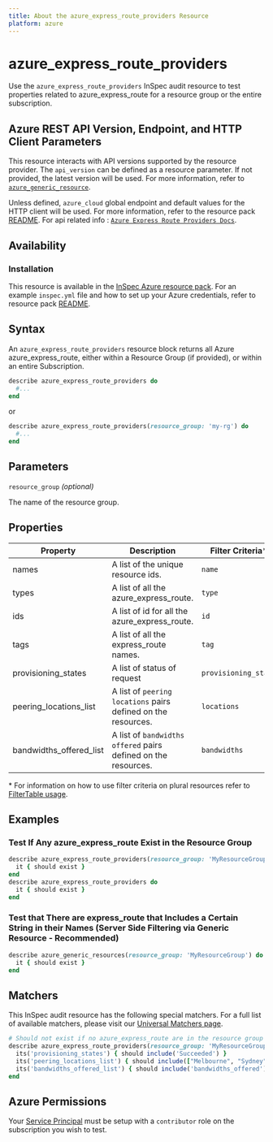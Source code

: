 ```yaml
---
title: About the azure_express_route_providers Resource
platform: azure
---
```


# azure_express_route_providers

Use the `azure_express_route_providers` InSpec audit resource to test properties related to azure_express_route for a resource group or the entire subscription.

## Azure REST API Version, Endpoint, and HTTP Client Parameters

This resource interacts with API versions supported by the resource provider.
The `api_version` can be defined as a resource parameter.
If not provided, the latest version will be used.
For more information, refer to [`azure_generic_resource`](azure_generic_resource.md).

Unless defined, `azure_cloud` global endpoint and default values for the HTTP client will be used.
For more information, refer to the resource pack [README](../../README.md).
For api related info : [`Azure Express Route Providers Docs`](https://docs.microsoft.com/en-us/rest/api/expressroute/express-route-service-providers/list).

## Availability

### Installation

This resource is available in the [InSpec Azure resource pack](https://github.com/inspec/inspec-azure). 
For an example `inspec.yml` file and how to set up your Azure credentials, refer to resource pack [README](../../README.md#Service-Principal).

## Syntax

An `azure_express_route_providers` resource block returns all Azure azure_express_route, either within a Resource Group (if provided), or within an entire Subscription.
```ruby
describe azure_express_route_providers do
  #...
end
```
or
```ruby
describe azure_express_route_providers(resource_group: 'my-rg') do
  #...
end
```
## Parameters

`resource_group` _(optional)_

The name of the resource group.

## Properties

|Property       | Description                                                                          | Filter Criteria<superscript>*</superscript> |
|---------------|--------------------------------------------------------------------------------------|-----------------|
| names           | A list of the unique resource ids.                                                   | `name`            |
| types      | A list of all the azure_express_route.                                | `type`       |
| ids    | A list of id for all the azure_express_route.                                   | `id`    |
| tags      | A list of all the express_route names.                                             | `tag`          |
| provisioning_states     | A list of status of request| `provisioning_state`|
| peering_locations_list          | A list of `peering locations` pairs defined on the resources.                                | `locations`          |
| bandwidths_offered_list          | A list of `bandwidths offered` pairs defined on the resources.                                | `bandwidths`          |
  
<superscript>*</superscript> For information on how to use filter criteria on plural resources refer to [FilterTable usage](https://github.com/inspec/inspec/blob/master/dev-docs/filtertable-usage.md).
  
## Examples

### Test If Any azure_express_route Exist in the Resource Group
```ruby
describe azure_express_route_providers(resource_group: 'MyResourceGroup') do
  it { should exist }
end
describe azure_express_route_providers do
  it { should exist }
end
``` 
### Test that There are express_route that Includes a Certain String in their Names (Server Side Filtering via Generic Resource - Recommended)   
```ruby
describe azure_generic_resources(resource_group: 'MyResourceGroup') do
  it { should exist }
end
```
## Matchers

This InSpec audit resource has the following special matchers. For a full list of available matchers, please visit our [Universal Matchers page](https://www.inspec.io/docs/reference/matchers/).


```ruby
# Should not exist if no azure_express_route are in the resource group
describe azure_express_route_providers(resource_group: 'MyResourceGroup') do
  its('provisioning_states') { should include('Succeeded') }
  its('peering_locations_list') { should include(["Melbourne", "Sydney"]) }
  its('bandwidths_offered_list') { should include('bandwidths_offered') }
end
```
## Azure Permissions

Your [Service Principal](https://docs.microsoft.com/en-us/azure/azure-resource-manager/resource-group-create-service-principal-portal) must be setup with a `contributor` role on the subscription you wish to test.

